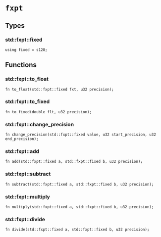 # `fxpt`


## Types

### **std::fxpt::fixed**

```pat
using fixed = s128;
```


## Functions

### **std::fxpt::to_float**


```pat
fn to_float(std::fxpt::fixed fxt, u32 precision);
```
### **std::fxpt::to_fixed**


```pat
fn to_fixed(double flt, u32 precision);
```
### **std::fxpt::change_precision**


```pat
fn change_precision(std::fxpt::fixed value, u32 start_precision, u32 end_precision);
```
### **std::fxpt::add**


```pat
fn add(std::fxpt::fixed a, std::fxpt::fixed b, u32 precision);
```
### **std::fxpt::subtract**


```pat
fn subtract(std::fxpt::fixed a, std::fxpt::fixed b, u32 precision);
```
### **std::fxpt::multiply**


```pat
fn multiply(std::fxpt::fixed a, std::fxpt::fixed b, u32 precision);
```
### **std::fxpt::divide**


```pat
fn divide(std::fxpt::fixed a, std::fxpt::fixed b, u32 precision);
```
